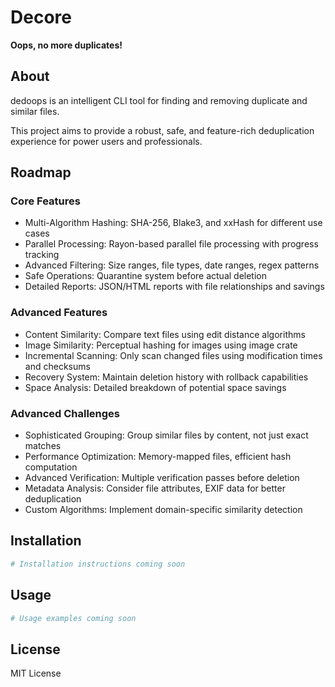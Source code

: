 # Decore
**Oops, no more duplicates!**

## About

dedoops is an intelligent CLI tool for finding and removing duplicate and similar files.

This project aims to provide a robust, safe, and feature-rich deduplication experience for power users and professionals.

## Roadmap

### Core Features
- Multi-Algorithm Hashing: SHA-256, Blake3, and xxHash for different use cases
- Parallel Processing: Rayon-based parallel file processing with progress tracking
- Advanced Filtering: Size ranges, file types, date ranges, regex patterns
- Safe Operations: Quarantine system before actual deletion
- Detailed Reports: JSON/HTML reports with file relationships and savings

### Advanced Features
- Content Similarity: Compare text files using edit distance algorithms
- Image Similarity: Perceptual hashing for images using image crate
- Incremental Scanning: Only scan changed files using modification times and checksums
- Recovery System: Maintain deletion history with rollback capabilities
- Space Analysis: Detailed breakdown of potential space savings

### Advanced Challenges
- Sophisticated Grouping: Group similar files by content, not just exact matches
- Performance Optimization: Memory-mapped files, efficient hash computation
- Advanced Verification: Multiple verification passes before deletion
- Metadata Analysis: Consider file attributes, EXIF data for better deduplication
- Custom Algorithms: Implement domain-specific similarity detection

## Installation

```bash
# Installation instructions coming soon
```

## Usage

```bash
# Usage examples coming soon
```

## License

MIT License